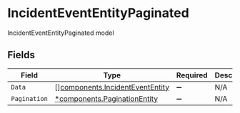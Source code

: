 # IncidentEventEntityPaginated

IncidentEventEntityPaginated model


## Fields

| Field                                                                              | Type                                                                               | Required                                                                           | Description                                                                        |
| ---------------------------------------------------------------------------------- | ---------------------------------------------------------------------------------- | ---------------------------------------------------------------------------------- | ---------------------------------------------------------------------------------- |
| `Data`                                                                             | [][components.IncidentEventEntity](../../models/components/incidentevententity.md) | :heavy_minus_sign:                                                                 | N/A                                                                                |
| `Pagination`                                                                       | [*components.PaginationEntity](../../models/components/paginationentity.md)        | :heavy_minus_sign:                                                                 | N/A                                                                                |
